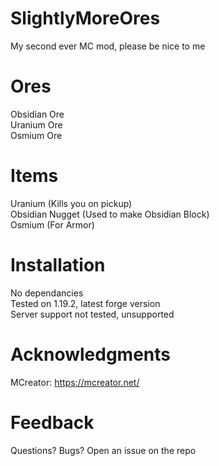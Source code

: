 # SlightlyMoreOres

My second ever MC mod, please be nice to me

# Ores

Obsidian Ore <br />
Uranium Ore <br />
Osmium Ore

# Items

Uranium (Kills you on pickup) <br />
Obsidian Nugget (Used to make Obsidian Block) <br />
Osmium (For Armor)

# Installation

No dependancies <br />
Tested on 1.19.2, latest forge version <br />
Server support not tested, unsupported

# Acknowledgments

MCreator: https://mcreator.net/

# Feedback

Questions? Bugs? Open an issue on the repo

